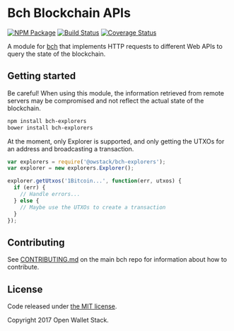 Bch Blockchain APIs
======

[![NPM Package](https://img.shields.io/npm/v/bch-explorers.svg?style=flat-square)](https://www.npmjs.org/package/bch-explorers)
[![Build Status](https://img.shields.io/travis/owstack/bch-explorers.svg?branch=master&style=flat-square)](https://travis-ci.org/owstack/bch-explorers)
[![Coverage Status](https://img.shields.io/coveralls/owstack/bch-explorers.svg?style=flat-square)](https://coveralls.io/r/owstack/bch-explorers)

A module for [bch](https://github.com/owstack/bch) that implements HTTP requests to different Web APIs to query the state of the blockchain.

## Getting started

Be careful! When using this module, the information retrieved from remote servers may be compromised and not reflect the actual state of the blockchain.

```sh
npm install bch-explorers
bower install bch-explorers
```

At the moment, only Explorer is supported, and only getting the UTXOs for an address and broadcasting a transaction.

```javascript
var explorers = require('@owstack/bch-explorers');
var explorer = new explorers.Explorer();

explorer.getUtxos('1Bitcoin...', function(err, utxos) {
  if (err) {
    // Handle errors...
  } else {
    // Maybe use the UTXOs to create a transaction
  }
});
```

## Contributing

See [CONTRIBUTING.md](https://github.com/owstack/bch/blob/master/CONTRIBUTING.md) on the main bch repo for information about how to contribute.

## License

Code released under [the MIT license](https://github.com/owstack/bch/blob/master/LICENSE).

Copyright 2017 Open Wallet Stack.
